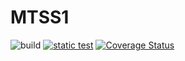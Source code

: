 # MTSS1

![build](https://github.com/elenam001/MTSS1/actions/workflows/build.yml/Build_with_Maven/badge.svg?branch=main)
[![static test](https://github.com/elenam001/MTSS1/actions/workflows/build.yml/Static/badge.svg?branch=main)](https://github.com/elenam001/MTSS1/actions/workflows/build.yml)
[![Coverage Status](https://coveralls.io/repos/github/elenam001/MTSS1/badge.svg?branch=tests/RomanPrinter)](https://coveralls.io/github/elenam001/MTSS1)
